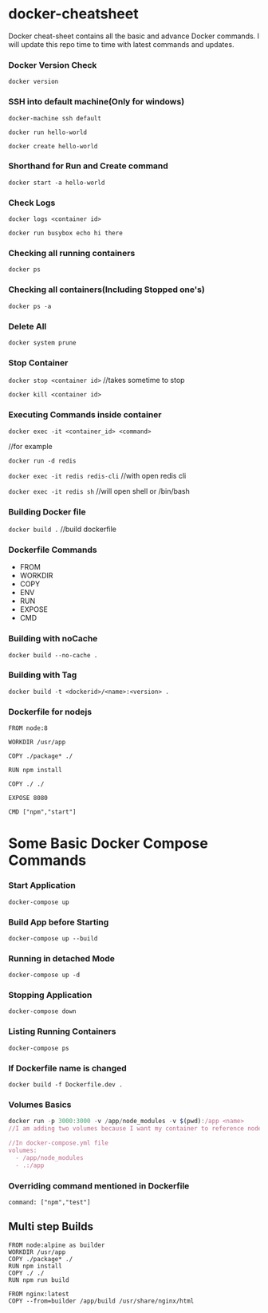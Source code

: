 # docker-cheatsheet
Docker cheat-sheet contains all the basic and advance Docker commands. I will update this repo time to time with latest commands and updates. 

### Docker Version Check
`docker version`

### SSH into default machine(Only for windows)
`docker-machine ssh default`


`docker run hello-world`

`docker create hello-world`

### Shorthand for Run and Create command
`docker start -a hello-world`

### Check Logs
`docker logs <container id>`

`docker run busybox echo hi there`

### Checking all running containers
`docker ps`

### Checking all containers(Including Stopped one's)
`docker ps -a` 

### Delete All
`docker system prune`

### Stop Container
`docker stop <container id>` //takes sometime to stop

`docker kill <container id>`

### Executing Commands inside container
`docker exec -it <container_id> <command>`

//for example

`docker run -d redis`

`docker exec -it redis redis-cli` //with open redis cli

`docker exec -it redis sh` //will open shell or /bin/bash 

### Building Docker file
`docker build .` //build dockerfile

### Dockerfile Commands
* FROM
* WORKDIR
* COPY
* ENV
* RUN
* EXPOSE
* CMD

### Building with noCache
`docker build --no-cache .`

### Building with Tag
`docker build -t <dockerid>/<name>:<version> .`

### Dockerfile for nodejs

```
FROM node:8

WORKDIR /usr/app

COPY ./package* ./

RUN npm install

COPY ./ ./

EXPOSE 8080

CMD ["npm","start"]
```

# Some Basic Docker Compose Commands
### Start Application
`docker-compose up`

### Build App before Starting 
`docker-compose up --build`

### Running in detached Mode
`docker-compose up -d`

### Stopping Application
`docker-compose down`

### Listing Running Containers
`docker-compose ps`

### If Dockerfile name is changed
`docker build -f Dockerfile.dev .`

### Volumes Basics
```javascript
docker run -p 3000:3000 -v /app/node_modules -v $(pwd):/app <name>
//I am adding two volumes because I want my container to reference node_modules folder of container and not host.

//In docker-compose.yml file
volumes:
  - /app/node_modules
  - .:/app
```

### Overriding command mentioned in Dockerfile 
`command: ["npm","test"]`

## Multi step Builds
```
FROM node:alpine as builder
WORKDIR /usr/app
COPY ./package* ./
RUN npm install
COPY ./ ./
RUN npm run build

FROM nginx:latest
COPY --from=builder /app/build /usr/share/nginx/html

```
	


